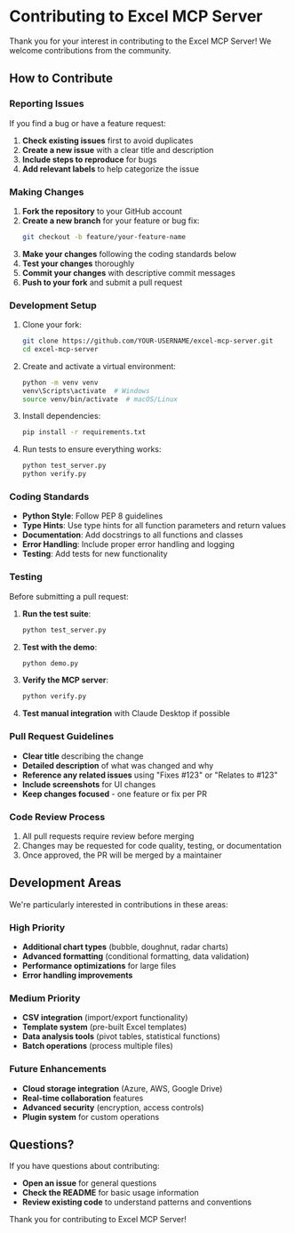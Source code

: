 # Contributing to Excel MCP Server

Thank you for your interest in contributing to the Excel MCP Server! We welcome contributions from the community.

## How to Contribute

### Reporting Issues

If you find a bug or have a feature request:

1. **Check existing issues** first to avoid duplicates
2. **Create a new issue** with a clear title and description
3. **Include steps to reproduce** for bugs
4. **Add relevant labels** to help categorize the issue

### Making Changes

1. **Fork the repository** to your GitHub account
2. **Create a new branch** for your feature or bug fix:
   ```bash
   git checkout -b feature/your-feature-name
   ```
3. **Make your changes** following the coding standards below
4. **Test your changes** thoroughly
5. **Commit your changes** with descriptive commit messages
6. **Push to your fork** and submit a pull request

### Development Setup

1. Clone your fork:
   ```bash
   git clone https://github.com/YOUR-USERNAME/excel-mcp-server.git
   cd excel-mcp-server
   ```

2. Create and activate a virtual environment:
   ```bash
   python -m venv venv
   venv\Scripts\activate  # Windows
   source venv/bin/activate  # macOS/Linux
   ```

3. Install dependencies:
   ```bash
   pip install -r requirements.txt
   ```

4. Run tests to ensure everything works:
   ```bash
   python test_server.py
   python verify.py
   ```

### Coding Standards

- **Python Style**: Follow PEP 8 guidelines
- **Type Hints**: Use type hints for all function parameters and return values
- **Documentation**: Add docstrings to all functions and classes
- **Error Handling**: Include proper error handling and logging
- **Testing**: Add tests for new functionality

### Testing

Before submitting a pull request:

1. **Run the test suite**:
   ```bash
   python test_server.py
   ```

2. **Test with the demo**:
   ```bash
   python demo.py
   ```

3. **Verify the MCP server**:
   ```bash
   python verify.py
   ```

4. **Test manual integration** with Claude Desktop if possible

### Pull Request Guidelines

- **Clear title** describing the change
- **Detailed description** of what was changed and why
- **Reference any related issues** using "Fixes #123" or "Relates to #123"
- **Include screenshots** for UI changes
- **Keep changes focused** - one feature or fix per PR

### Code Review Process

1. All pull requests require review before merging
2. Changes may be requested for code quality, testing, or documentation
3. Once approved, the PR will be merged by a maintainer

## Development Areas

We're particularly interested in contributions in these areas:

### High Priority
- **Additional chart types** (bubble, doughnut, radar charts)
- **Advanced formatting** (conditional formatting, data validation)
- **Performance optimizations** for large files
- **Error handling improvements**

### Medium Priority
- **CSV integration** (import/export functionality)
- **Template system** (pre-built Excel templates)
- **Data analysis tools** (pivot tables, statistical functions)
- **Batch operations** (process multiple files)

### Future Enhancements
- **Cloud storage integration** (Azure, AWS, Google Drive)
- **Real-time collaboration** features
- **Advanced security** (encryption, access controls)
- **Plugin system** for custom operations

## Questions?

If you have questions about contributing:

- **Open an issue** for general questions
- **Check the README** for basic usage information
- **Review existing code** to understand patterns and conventions

Thank you for contributing to Excel MCP Server!
